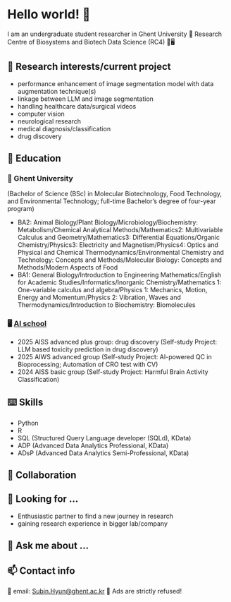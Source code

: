 # Hello world! 👋
I am an undergraduate student researcher in Ghent University 🏫 Research Centre of Biosystems and Biotech Data Science (RC4) 🧬🖥️
<!--
**sn0wsally/sn0wsally** is a ✨ _special_ ✨ repository because its `README.md` (this file) appears on your GitHub profile.😄⚡
-->

## 🔭 Research interests/current project
- performance enhancement of image segmentation model with data augmentation technique(s)
- linkage between LLM and image segmentation
- handling healthcare data/surgical videos
- computer vision
- neurological research
- medical diagnosis/classification
- drug discovery

## 🌱 Education
### 🏫 Ghent University
(Bachelor of Science (BSc) in Molecular Biotechnology, Food Technology, and Environmental Technology; full-time Bachelor’s degree of four-year program)
- BA2: Animal Biology/Plant Biology/Microbiology/Biochemistry: Metabolism/Chemical Analytical Methods/Mathematics2: Multivariable Calculus and Geometry/Mathematics3: Differential Equations/Organic Chemistry/Physics3: Electricity and Magnetism/Physics4: Optics and Physical and Chemical Thermodynamics/Environmental Chemistry and Technology: Concepts and Methods/Molecular Biology: Concepts and Methods/Modern Aspects of Food
- BA1: General Biology/Introduction to Engineering Mathematics/English for Academic Studies/Informatics/Inorganic Chemistry/Mathematics 1: One-variable calculus and algebra/Physics 1: Mechanics, Motion, Energy and Momentum/Physics 2: Vibration, Waves and Thermodynamics/Introduction to Biochemistry: Biomolecules

### 🖥️ [AI school](https://github.com/powersimmani/AIVS)
- 2025 AISS advanced plus group: drug discovery (Self-study Project: LLM based toxicity prediction in drug discovery)
- 2025 AIWS advanced group (Self-study Project: AI-powered QC in Bioprocessing; Automation of CRO test with CV)
- 2024 AISS basic group (Self-study Project: Harmful Brain Activity Classification)

## ⌨️ Skills
- Python
- R
- SQL (Structured Query Language developer (SQLd), KData)
- ADP (Advanced Data Analytics Professional, KData)
- ADsP (Advanced Data Analytics Semi-Professional, KData)

## 👯 Collaboration
## 🤔 Looking for ...
- Enthusiastic partner to find a new journey in research
- gaining research experience in bigger lab/company

## 💬 Ask me about ...
## 📫 Contact info
📧 email: Subin.Hyun@ghent.ac.kr
💢 Ads are strictly refused!

